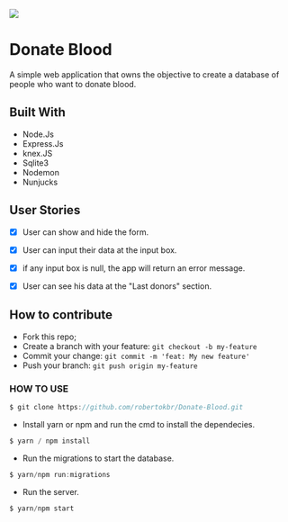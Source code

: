
<img src="https://github.com/robertokbr/Donate-Blood/blob/master/RunningGif/WhvLsNrFRV.gif" /><br>




# Donate Blood

A simple web application that owns the objective to create a database of people who want to donate blood.


## Built With
* Node.Js
* Express.Js
* knex.JS
* Sqlite3
* Nodemon
* Nunjucks
 
## User Stories

- [x] User can show and hide the form.
- [x] User can input their data at the input box.
- [x] if any input box is null, the app will return an error message.
- [x] User can see his data at the "Last donors" section.


## How to contribute

- Fork this repo;
- Create a branch with your feature: `git checkout -b my-feature`
- Commit your change: `git commit -m 'feat: My new feature'`
- Push your branch: `git push origin my-feature`

### HOW TO USE

```jsx
$ git clone https://github.com/robertokbr/Donate-Blood.git
```
- Install yarn or npm and run the cmd to install the dependecies.

```jsx
$ yarn / npm install
```

- Run the migrations to start the database.

```jsx
$ yarn/npm run:migrations 
```

- Run the server.

```jsx
$ yarn/npm start
```

